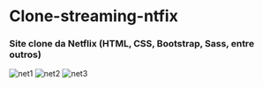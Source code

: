 # Clone-streaming-ntfix
### Site clone da Netflix (HTML, CSS, Bootstrap, Sass, entre outros)


![net1](https://user-images.githubusercontent.com/116767490/214327929-ff7eec55-bd10-4428-a7b4-3ebb9e441937.png)
![net2](https://user-images.githubusercontent.com/116767490/214327939-1c35f5c8-e62a-494c-8a8e-df5a66bc322c.png)
![net3](https://user-images.githubusercontent.com/116767490/214327944-ce5ce53b-f5a9-41c5-bbca-75b9665c18b3.png)

